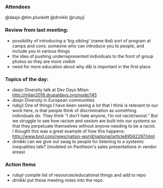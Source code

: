
### Attendees
@dasjo
@tim.plunkett
@drnikki
@rubyji

### Review from last meeting:
- possibility of introducing a ‘big sibling’ (name tbd) sort of program at camps and cons: someone who can introduce you to people, and include you in various things
- the idea of pushing underrepresented individuals to the front of group photos so they are more visible
- need for more education about why d&i is important in the first place



### Topics of the day:
- _dasjo_ Diversity talk at Dev Days Milan: http://milan2016.drupaldays.org/node/145
- _dasjo_ Diversity in European communities
- _rubyji_ One of things I have been seeing a lot that I think is relevant to our work here, is that people think of discrimination as something individuals do. They think “I don’t hate anyone, I’m not racist/sexist.” But we struggle to see how racism and sexism are built into our ​*systems*​ so that they perpetuate themselves without anyone needing to be a racist.  
I thought this was a great example of how this happens: http://www.bnd.com/news/nation-world/national/article89562297.html
- _drnikki_ can we give out swag to people for listening to a systemic inequalities talk? (modeled on Pantheon's sales presentations in vendor areas)

### Action Items
- _rubyji_ compile list of resources/educational things and add to repo
- _drnikki_ put these meeting notes into the repo.
